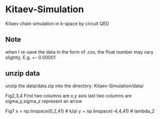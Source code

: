 # Kitaev-Simulation
Kitaev chain simulation in k-space by circuit QED

## Note
when I re-save the data in the form of .csv, the float number may vary slightly, E.g. +- 0.00001

## unzip data
unzip the data/data.zip into the directory: Kitaev-Simulation/data/

Fig2,3,4
First two columns are x,y axis
last two columns are sigma_y,sigma_z represent an arrow

Fig7
x = np.linspace(0,2,41) # k/pi
y = np.linspace(-4,4,41) # lambda_2
